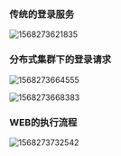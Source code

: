 ### 传统的登录服务

![1568273621835](C:\Users\Zhangxinuser\AppData\Roaming\Typora\typora-user-images\1568273621835.png)





### 分布式集群下的登录请求

![1568273664555](C:\Users\Zhangxinuser\AppData\Roaming\Typora\typora-user-images\1568273664555.png)

![1568273668383](C:\Users\Zhangxinuser\AppData\Roaming\Typora\typora-user-images\1568273668383.png)



### WEB的执行流程

![1568273732542](C:\Users\Zhangxinuser\AppData\Roaming\Typora\typora-user-images\1568273732542.png)